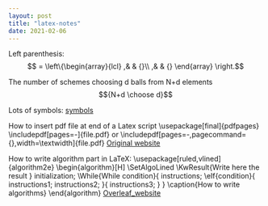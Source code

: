 ```yaml
---
layout: post
title: "latex-notes"
date: 2021-02-06
---
```


Left parenthesis:
$$ = \left\{\begin{array}{lcl} ,& & {}\\ ,& & {} \end{array} \right.$$

The number of schemes choosing d balls from N+d elements
$${N+d \choose d}$$

Lots of symbols: 
[symbols](https://www.evanott.com/data-analysis/LaTeX/symbols.html)

How to insert pdf file at end of a Latex script
\usepackage[final]{pdfpages}
\includepdf[pages=-]{file.pdf} or \includepdf[pages=-,pagecommand={},width=\textwidth]{file.pdf}
[Original website](https://tex.stackexchange.com/questions/105589/insert-pdf-file-in-latex-document)

How to write algorithm part in LaTeX:
\usepackage[ruled,vlined]{algorithm2e}
\begin{algorithm}[H]
\SetAlgoLined
\KwResult{Write here the result }
 initialization\;
 \While{While condition}{
  instructions\;
  \eIf{condition}{
   instructions1\;
   instructions2\;
   }{
   instructions3\;
  }
 }
 \caption{How to write algorithms}
\end{algorithm}
[Overleaf_website](https://www.overleaf.com/learn/latex/algorithms)
